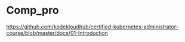 # Comp_pro
https://github.com/kodekloudhub/certified-kubernetes-administrator-course/blob/master/docs/01-Introduction
